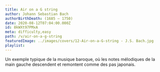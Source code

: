 ```yaml
---
title: Air on a G string
author: Johann Sebastian Bach
authorBirthDeath: (1685 – 1750)
date: 2020-08-12T07:04:00.000Z
id: 8kWXt97PMxA
meta: difficulty,easy
path: /v/air-on-a-g-string
featuredImage: ../images/covers/12-Air-on-a-G-string - J.S. Bach.jpg
playlist:
---
```


Un exemple typique de la musique baroque, où les notes mélodiques de la main gauche descendent et remontent comme des pas japonais.
